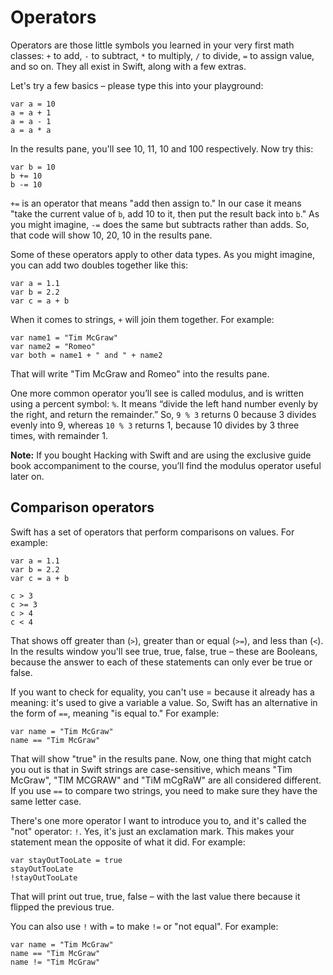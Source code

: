 # Operators

<!-- YOUTUBE: Svaq3jVy8sU -->

Operators are those little symbols you learned in your very first math classes: `+` to add, `-` to subtract, `*` to multiply, `/` to divide, `=` to assign value, and so on. They all exist in Swift, along with a few extras.

Let's try a few basics – please type this into your playground:

    var a = 10
    a = a + 1
    a = a - 1
    a = a * a

In the results pane, you'll see 10, 11, 10 and 100 respectively. Now try this:

    var b = 10
    b += 10
    b -= 10

`+=` is an operator that means "add then assign to." In our case it means "take the current value of `b`, add 10 to it, then put the result back into `b`." As you might imagine, `-=` does the same but subtracts rather than adds. So, that code will show 10, 20, 10 in the results pane.

Some of these operators apply to other data types. As you might imagine, you can add two doubles together like this:

    var a = 1.1
    var b = 2.2
    var c = a + b

When it comes to strings, `+` will join them together. For example:

    var name1 = "Tim McGraw"
    var name2 = "Romeo"
    var both = name1 + " and " + name2

That will write "Tim McGraw and Romeo" into the results pane.

One more common operator you’ll see is called modulus, and is written using a percent symbol: `%`. It means “divide the left hand number evenly by the right, and return the remainder.” So, `9 % 3` returns 0 because 3 divides evenly into 9, whereas `10 % 3` returns 1, because 10 divides by 3 three times, with remainder 1.

**Note:** If you bought Hacking with Swift and are using the exclusive guide book accompaniment to the course, you’ll find the modulus operator useful later on.


## Comparison operators

Swift has a set of operators that perform comparisons on values. For example:

    var a = 1.1
    var b = 2.2
    var c = a + b

    c > 3
    c >= 3
    c > 4
    c < 4

That shows off greater than (`>`), greater than or equal (`>=`), and less than (`<`). In the results window you'll see true, true, false, true – these are Booleans, because the answer to each of these statements can only ever be true or false.

If you want to check for equality, you can't use = because it already has a meaning: it's used to give a variable a value. So, Swift has an alternative in the form of `==`, meaning "is equal to." For example:

    var name = "Tim McGraw"
    name == "Tim McGraw"

That will show "true" in the results pane. Now, one thing that might catch you out is that in Swift strings are case-sensitive, which means "Tim McGraw", "TIM MCGRAW" and "TiM mCgRaW" are all considered different. If you use `==` to compare two strings, you need to make sure they have the same letter case.

There's one more operator I want to introduce you to, and it's called the "not" operator: `!`. Yes, it's just an exclamation mark. This makes your statement mean the opposite of what it did. For example:

    var stayOutTooLate = true
    stayOutTooLate
    !stayOutTooLate

That will print out true, true, false – with the last value there because it flipped the previous true.

You can also use `!` with `=` to make `!=` or "not equal". For example:

    var name = "Tim McGraw"
    name == "Tim McGraw"
    name != "Tim McGraw"
